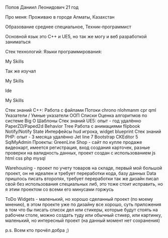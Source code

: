 Попов Даниил Леонидович 21 год

Про меня:
Проживаю в городе Алматы, Казахстан

Образование среднее специальное, Техник-программист

Основной язык это С++ и UE5, но так же могу и веб разработкой заниматься

Стек технологий:
Языки программирования:

My Skills

Так же изучал

My Skills

Ide

My Skills

Стек знаний C++:
Работа с файлами
Потоки
chrono
nlohmanm
cpr
qml
Указатели / Умные указатели
ООП
Списки
Оценка алгоритмов по системе Big O
Шаблоны
Стек знаний UE5: опыт - год удалённо
PaperZD/Paped2d
Behavior Tree
Работа с анимациями flipbook
Notify/Notify State
Интерфейсы hud игрока, widget blueprint
Стек знаний PHP: опыт - 3 месяца удалённо
Jet line 7
Bootstrap
CKEditor 5
SqlMyAdmin
Проекты:
GreenLine Shop - сайт по купле продаже видеокарт, имеется регистрация, вход создания карточек, разные проверки на валидность данных, проект создан с использованием js html css php mysql

Warehousing - проект по учету товаров на складе, первый мой большой проект, он не идеален и требует переработки кода, базу данных Data пришлось писать второпях, требует переработки так же дизайн писал свой без использования специальных либ, это тоже стоит исправить, но я этим проектом со всеми его минусами горжусь

ToDo Widgets - маленький, но хорошо сделанный проект (по моему мнению), в этом проекте уже по дизайну все хорошо, суть приложения в том что бы писать список дел или стикеры, которые будут стоять на рабочем столе, можно создать туду или обычный стикер, или картинку, маленький, но интересный проект (на данный момент нет сохранения)

p.s. Всем кто прочёл добра ;)
